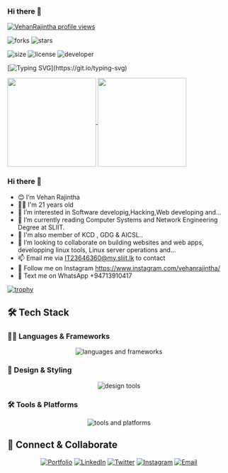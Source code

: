 ### Hi there 👋

 [![VehanRajintha profile views](https://u8views.com/api/v1/github/profiles/90745528/views/day-week-month-total-count.svg)](https://u8views.com/github/VehanRajintha)

  


![forks](https://img.shields.io/github/forks/VehanRajintha/VehanRajintha?label=Forks&style=social)
![stars](https://img.shields.io/github/stars/VehanRajintha/VehanRajintha?style=social)

![size](https://img.shields.io/github/repo-size/VehanRajintha/VehanRajintha?color=purple&label=Repo%20Size&style=plastic)
![license](https://img.shields.io/github/license/VehanRajintha/X-UI-English-?color=purple&label=License&style=plastic)
![developer](https://img.shields.io/static/v1?label=Author&message=Vehan%20Rajintha&color=purple&style=plastic)



[![Typing SVG](https://readme-typing-svg.demolab.com?font=Young+Serif&pause=1000&color=8706E1FF&center=true&vCenter=true&random=false&width=435&lines=Hey+I'm+Vehan+Rajintha;Don't+Forget+To+Follow+Me...)](https://git.io/typing-svg)

<a href="https://github.com/anuraghazra/github-readme-stats">
  <img height=200 align="center" src="https://github-readme-stats.vercel.app/api?username=VehanRajintha" />
</a>
<a href="https://github.com/anuraghazra/convoychat">
  <img height=200 align="center" src="https://github-readme-stats.vercel.app/api/top-langs?username=VehanRajintha&layout=compact&langs_count=8&card_width=320" />
</a>

 ### Hi there 👋


- 😊 I’m Vehan Rajintha
- 👦🏻 I'm 21 years old
- 👀 I’m interested in Software developig,Hacking,Web developing and...
- 🌱 I’m currently reading Computer Systems and Network Engineering Degree at SLIIT.
- 🕺 I'm  also member of KCD , GDG & AICSL..
- 💞 I’m looking to collaborate on building websites and web apps, developping linux tools, Linux server operations and...
- 📫 Email me via IT23646360@my.sliit.lk to contact
- 🤩 Follow me on Instagram https://www.instagram.com/vehanrajintha/
- 💬 Text me on WhatsApp +94713910417


[![trophy](https://github-profile-trophy.vercel.app/?username=VehanRajintha)](https://github.com/ryo-ma/github-profile-trophy)


<!-- Tech Stack Section -->
## 🛠 Tech Stack

### 👨‍💻 Languages & Frameworks

<div align="center">
  <img src="https://skillicons.dev/icons?i=html,css,js,ts,react,nodejs,express,python,java" alt="languages and frameworks" />
</div>

### 🎨 Design & Styling

<div align="center">
  <img src="https://skillicons.dev/icons?i=figma,xd,ai,ps,tailwind,scss,materialui,bootstrap,styledcomponents" alt="design tools" />
</div>

### 🛠 Tools & Platforms

<div align="center">
  <img src="https://skillicons.dev/icons?i=git,github,vscode,webpack,vite,docker,aws,firebase,vercel,netlify,postman" alt="tools and platforms" />
</div>


## 🤝 Connect & Collaborate

<div align="center">

[![Portfolio](https://img.shields.io/badge/Portfolio-12100E?style=for-the-badge&logo=google-chrome&logoColor=white)](https://vehanrajintha.netlify.app)
[![LinkedIn](https://img.shields.io/badge/LinkedIn-0077B5?style=for-the-badge&logo=linkedin&logoColor=white)](https://www.linkedin.com/in/vehanrajintha/)
[![Twitter](https://img.shields.io/badge/Twitter-1DA1F2?style=for-the-badge&logo=twitter&logoColor=white)](https://x.com/VehanRajintha)
[![Instagram](https://img.shields.io/badge/Instagram-E4405F?style=for-the-badge&logo=instagram&logoColor=white)](https://www.instagram.com/vehanrajintha/)
[![Email](https://img.shields.io/badge/Email-D14836?style=for-the-badge&logo=gmail&logoColor=white)](mailto:it23646360@my.sliit.lk)

</div>
